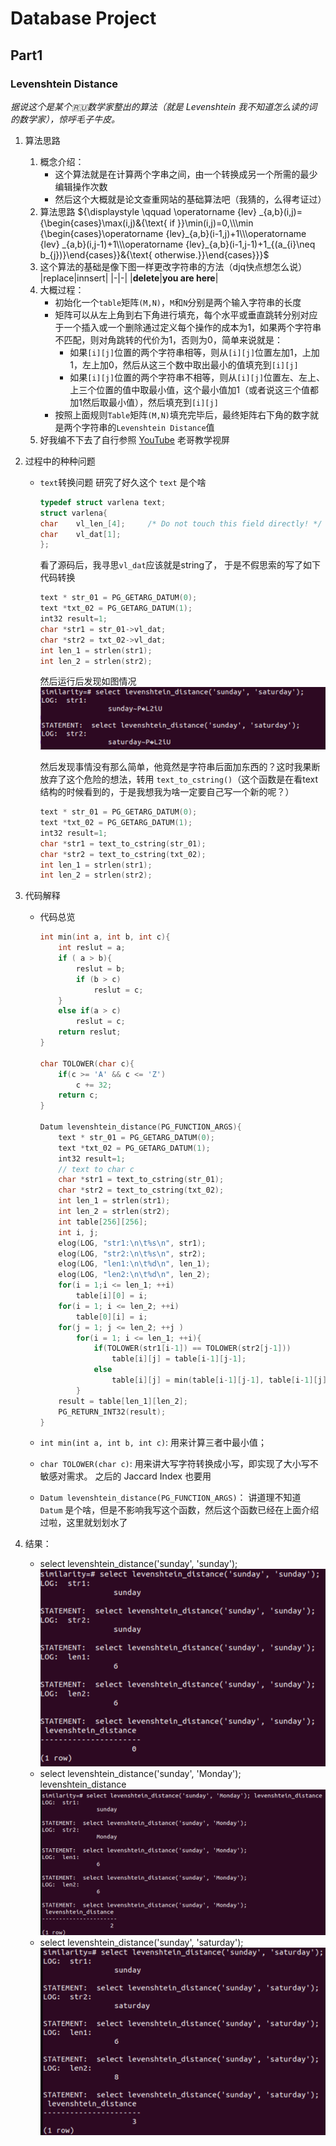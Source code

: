 # Database Project

## Part1

### Levenshtein Distance

*据说这个是某个🇷🇺数学家整出的算法（就是 Levenshtein 我不知道怎么读的词的数学家），惊呼毛子牛皮。*

1. 算法思路
    1. 概念介绍：
        - 这个算法就是在计算两个字串之间，由一个转换成另一个所需的最少编辑操作次数
        - 然后这个大概就是论文查重网站的基础算法吧（我猜的，么得考证过）
    2. 算法思路
        ${\displaystyle \qquad \operatorname {lev} _{a,b}(i,j)={\begin{cases}\max(i,j)&{\text{ if }}\min(i,j)=0,\\\min {\begin{cases}\operatorname {lev}_{a,b}(i-1,j)+1\\\operatorname {lev} _{a,b}(i,j-1)+1\\\operatorname {lev}_{a,b}(i-1,j-1)+1_{(a_{i}\neq b_{j})}\end{cases}}&{\text{ otherwise.}}\end{cases}}}$
    3. 这个算法的基础是像下图一样更改字符串的方法（djq快点想怎么说）
        |replace|innsert|
        |-|-|
        |**delete**|**you are here**|
    4. 大概过程：
        - 初始化一个`table`矩阵`(M,N)`，`M`和`N`分别是两个输入字符串的长度
        - 矩阵可以从左上角到右下角进行填充，每个水平或垂直跳转分别对应于一个插入或一个删除通过定义每个操作的成本为1，如果两个字符串不匹配，则对角跳转的代价为1，否则为0，简单来说就是：
          - 如果`[i][j]`位置的两个字符串相等，则从`[i][j]`位置左加1，上加1，左上加0，然后从这三个数中取出最小的值填充到`[i][j]`
          - 如果`[i][j]`位置的两个字符串不相等，则从`[i][j]`位置左、左上、上三个位置的值中取最小值，这个最小值加1（或者说这三个值都加1然后取最小值），然后填充到`[i][j]`
        - 按照上面规则`Table`矩阵`(M,N)`填充完毕后，最终矩阵右下角的数字就是两个字符串的`Levenshtein Distance`值 
    5. 好我编不下去了自行参照 [YouTube](https://www.youtube.com/watch?v=MiqoA-yF-0M) 老哥教学视屏  

2. 过程中的种种问题
   * `text`转换问题
        研究了好久这个 `text` 是个啥

        ```c
        typedef struct varlena text;
        struct varlena{
        char    vl_len_[4];     /* Do not touch this field directly! */
        char    vl_dat[1];
        };
        ```

        看了源码后，我寻思`vl_dat`应该就是string了， 于是不假思索的写了如下代码转换

        ```c
        text * str_01 = PG_GETARG_DATUM(0);
        text *txt_02 = PG_GETARG_DATUM(1);
        int32 result=1;
        char *str1 = str_01->vl_dat;
        char *str2 = txt_02->vl_dat;
        int len_1 = strlen(str1);
        int len_2 = strlen(str2);
        ```

        然后运行后发现如图情况![年轻人的错误1](./part1_1_text.png)

        然后发现事情没有那么简单，他竟然是字符串后面加东西的？这时我果断放弃了这个危险的想法，转用 `text_to_cstring()`（这个函数是在看text结构的时候看到的，于是我想我为啥一定要自己写一个新的呢？）

        ```c
        text * str_01 = PG_GETARG_DATUM(0);
        text *txt_02 = PG_GETARG_DATUM(1);
        int32 result=1;
        char *str1 = text_to_cstring(str_01);
        char *str2 = text_to_cstring(txt_02);
        int len_1 = strlen(str1);
        int len_2 = strlen(str2);
        ```

3. 代码解释
    - 代码总览

        ```c
        int min(int a, int b, int c){
            int reslut = a;
            if ( a > b){
                reslut = b;
                if (b > c)
                    reslut = c;
            }
            else if(a > c)
                reslut = c;
            return reslut;
        }

        char TOLOWER(char c){
            if(c >= 'A' && c <= 'Z')
                c += 32;
            return c;
        }

        Datum levenshtein_distance(PG_FUNCTION_ARGS){
            text * str_01 = PG_GETARG_DATUM(0);
            text *txt_02 = PG_GETARG_DATUM(1);
            int32 result=1;
            // text to char c
            char *str1 = text_to_cstring(str_01);
            char *str2 = text_to_cstring(txt_02);
            int len_1 = strlen(str1);
            int len_2 = strlen(str2);
            int table[256][256];
            int i, j;
            elog(LOG, "str1:\n\t%s\n", str1);
            elog(LOG, "str2:\n\t%s\n", str2);
            elog(LOG, "len1:\n\t%d\n", len_1);
            elog(LOG, "len2:\n\t%d\n", len_2);
            for(i = 1;i <= len_1; ++i)
                table[i][0] = i;
            for(i = 1; i <= len_2; ++i)
                table[0][i] = i;
            for(j = 1; j <= len_2; ++j )
                for(i = 1; i <= len_1; ++i){
                    if(TOLOWER(str1[i-1]) == TOLOWER(str2[j-1]))
                        table[i][j] = table[i-1][j-1];
                    else
                        table[i][j] = min(table[i-1][j-1], table[i-1][j], table[i][j-1]) + 1;
                }
            result = table[len_1][len_2];
            PG_RETURN_INT32(result);
        }
        ```

    - `int min(int a, int b, int c)`:
        用来计算三者中最小值；
    - `char TOLOWER(char c)`:
        用来讲大写字符转换成小写，即实现了大小写不敏感对需求。
        之后的 Jaccard Index 也要用
    - `Datum levenshtein_distance(PG_FUNCTION_ARGS)`：
        讲道理不知道 `Datum` 是个啥，但是不影响我写这个函数，然后这个函数已经在上面介绍过啦，这里就划划水了
4. 结果：
    - select levenshtein_distance('sunday', 'sunday');
        ![0](WechatIMG3.png)
    - select levenshtein_distance('sunday', 'Monday'); levenshtein_distance
        ![2](WechatIMG4.png)
    - select levenshtein_distance('sunday', 'saturday');
        ![3](WechatIMG5.png)